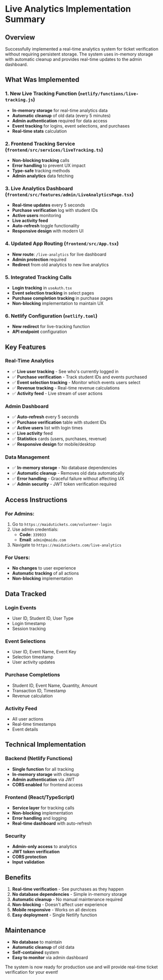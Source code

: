 # Live Analytics Implementation Summary

## Overview
Successfully implemented a real-time analytics system for ticket verification without requiring persistent storage. The system uses in-memory storage with automatic cleanup and provides real-time updates to the admin dashboard.

## What Was Implemented

### 1. **New Live Tracking Function** (`netlify/functions/live-tracking.js`)
- **In-memory storage** for real-time analytics data
- **Automatic cleanup** of old data (every 5 minutes)
- **Admin authentication** required for data access
- **Event tracking** for logins, event selections, and purchases
- **Real-time stats** calculation

### 2. **Frontend Tracking Service** (`frontend/src/services/liveTracking.ts`)
- **Non-blocking tracking** calls
- **Error handling** to prevent UX impact
- **Type-safe** tracking methods
- **Admin analytics** data fetching

### 3. **Live Analytics Dashboard** (`frontend/src/features/admin/LiveAnalyticsPage.tsx`)
- **Real-time updates** every 5 seconds
- **Purchase verification** log with student IDs
- **Active users** monitoring
- **Live activity feed**
- **Auto-refresh** toggle functionality
- **Responsive design** with modern UI

### 4. **Updated App Routing** (`frontend/src/App.tsx`)
- **New route**: `/live-analytics` for live dashboard
- **Admin protection** required
- **Redirect** from old analytics to new live analytics

### 5. **Integrated Tracking Calls**
- **Login tracking** in `useAuth.tsx`
- **Event selection tracking** in select pages
- **Purchase completion tracking** in purchase pages
- **Non-blocking** implementation to maintain UX

### 6. **Netlify Configuration** (`netlify.toml`)
- **New redirect** for live-tracking function
- **API endpoint** configuration

## Key Features

### **Real-Time Analytics**
- ✅ **Live user tracking** - See who's currently logged in
- ✅ **Purchase verification** - Track student IDs and events purchased
- ✅ **Event selection tracking** - Monitor which events users select
- ✅ **Revenue tracking** - Real-time revenue calculations
- ✅ **Activity feed** - Live stream of user actions

### **Admin Dashboard**
- ✅ **Auto-refresh** every 5 seconds
- ✅ **Purchase verification** table with student IDs
- ✅ **Active users** list with login times
- ✅ **Live activity** feed
- ✅ **Statistics** cards (users, purchases, revenue)
- ✅ **Responsive design** for mobile/desktop

### **Data Management**
- ✅ **In-memory storage** - No database dependencies
- ✅ **Automatic cleanup** - Removes old data automatically
- ✅ **Error handling** - Graceful failure without affecting UX
- ✅ **Admin security** - JWT token verification required

## Access Instructions

### **For Admins:**
1. Go to `https://maidutickets.com/volunteer-login`
2. Use admin credentials:
   - **Code**: `339933`
   - **Email**: `admin@maidu.com`
3. Navigate to `https://maidutickets.com/live-analytics`

### **For Users:**
- **No changes** to user experience
- **Automatic tracking** of all actions
- **Non-blocking** implementation

## Data Tracked

### **Login Events**
- User ID, Student ID, User Type
- Login timestamp
- Session tracking

### **Event Selections**
- User ID, Event Name, Event Key
- Selection timestamp
- User activity updates

### **Purchase Completions**
- Student ID, Event Name, Quantity, Amount
- Transaction ID, Timestamp
- Revenue calculation

### **Activity Feed**
- All user actions
- Real-time timestamps
- Event details

## Technical Implementation

### **Backend (Netlify Functions)**
- **Single function** for all tracking
- **In-memory storage** with cleanup
- **Admin authentication** via JWT
- **CORS enabled** for frontend access

### **Frontend (React/TypeScript)**
- **Service layer** for tracking calls
- **Non-blocking** implementation
- **Error handling** and logging
- **Real-time dashboard** with auto-refresh

### **Security**
- **Admin-only access** to analytics
- **JWT token verification**
- **CORS protection**
- **Input validation**

## Benefits

1. **Real-time verification** - See purchases as they happen
2. **No database dependencies** - Simple in-memory storage
3. **Automatic cleanup** - No manual maintenance required
4. **Non-blocking** - Doesn't affect user experience
5. **Mobile responsive** - Works on all devices
6. **Easy deployment** - Single Netlify function

## Maintenance

- **No database** to maintain
- **Automatic cleanup** of old data
- **Self-contained** system
- **Easy to monitor** via admin dashboard

The system is now ready for production use and will provide real-time ticket verification for your event!
